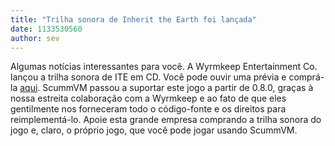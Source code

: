 ```yaml
---
title: "Trilha sonora de Inherit the Earth foi lançada"
date: 1133530560
author: sev
---
```


Algumas notícias interessantes para você. A Wyrmkeep Entertainment Co. lançou a trilha sonora de ITE em CD. Você pode ouvir uma prévia e comprá-la [aqui](http://www.wyrmkeep.com/ite/music.html). ScummVM passou a suportar este jogo a partir de 0.8.0, graças à nossa estreita colaboração com a Wyrmkeep e ao fato de que eles gentilmente nos forneceram todo o código-fonte e os direitos para reimplementá-lo. Apoie esta grande empresa comprando a trilha sonora do jogo e, claro, o próprio jogo, que você pode jogar usando ScummVM.
